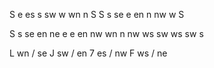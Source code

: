 S e es s sw w wn n S 
S s se e en n nw w S


S s se en ne e e en nw wn n nw ws sw ws sw 
s



L wn / se
J sw / en
7 es / nw
F ws / ne